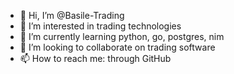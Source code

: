 - 👋 Hi, I’m @Basile-Trading
- 👀 I’m interested in trading technologies
- 🌱 I’m currently learning python, go, postgres, nim
- 💞️ I’m looking to collaborate on trading software
- 📫 How to reach me: through GitHub

<!---
Basile-Trading/Basile-Trading is a ✨ special ✨ repository because its `README.md` (this file) appears on your GitHub profile.
You can click the Preview link to take a look at your changes.
--->
